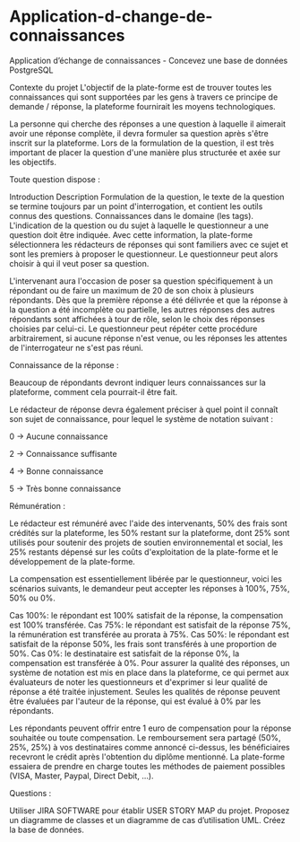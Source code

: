 # Application-d-change-de-connaissances
Application d’échange de connaissances - Concevez une base de données PostgreSQL

Contexte du projet
L'objectif de la plate-forme est de trouver toutes les connaissances qui sont supportées par les gens à travers ce principe de demande / réponse, la plateforme fournirait les moyens technologiques.

La personne qui cherche des réponses a une question à laquelle il aimerait avoir une réponse complète, il devra formuler sa question après s'être inscrit sur la plateforme. Lors de la formulation de la question, il est très important de placer la question d'une manière plus structurée et axée sur les objectifs.

Toute question dispose :

Introduction
Description
Formulation de la question, le texte de la question se termine toujours par un point d'interrogation, et contient les outils connus des questions.
Connaissances dans le domaine (les tags).
L'indication de la question ou du sujet à laquelle le questionneur a une question doit être indiquée. Avec cette information, la plate-forme sélectionnera les rédacteurs de réponses qui sont familiers avec ce sujet et sont les premiers à proposer le questionneur. Le questionneur peut alors choisir à qui il veut poser sa question.

L'intervenant aura l'occasion de poser sa question spécifiquement à un répondant ou de faire un maximum de 20 de son choix à plusieurs répondants. Dès que la première réponse a été délivrée et que la réponse à la question a été incomplète ou partielle, les autres réponses des autres répondants sont affichées à tour de rôle, selon le choix des réponses choisies par celui-ci. Le questionneur peut répéter cette procédure arbitrairement, si aucune réponse n'est venue, ou les réponses les attentes de l'interrogateur ne s'est pas réuni.

Connaissance de la réponse :

Beaucoup de répondants devront indiquer leurs connaissances sur la plateforme, comment cela pourrait-il être fait.

Le rédacteur de réponse devra également préciser à quel point il connaît son sujet de connaissance, pour lequel le système de notation suivant :

0 -> Aucune connaissance

2 -> Connaissance suffisante

4 -> Bonne connaissance

5 -> Très bonne connaissance

Rémunération :

Le rédacteur est rémunéré avec l'aide des intervenants, 50% des frais sont crédités sur la plateforme, les 50% restant sur la plateforme, dont 25% sont utilisés pour soutenir des projets de soutien environnemental et social, les 25% restants dépensé sur les coûts d'exploitation de la plate-forme et le développement de la plate-forme.

La compensation est essentiellement libérée par le questionneur, voici les scénarios suivants, le demandeur peut accepter les réponses à 100%, 75%, 50% ou 0%.

Cas 100%: le répondant est 100% satisfait de la réponse, la compensation est 100% transférée.
Cas 75%: le répondant est satisfait de la réponse 75%, la rémunération est transférée au prorata à 75%.
Cas 50%: le répondant est satisfait de la réponse 50%, les frais sont transférés à une proportion de 50%.
Cas 0%: le destinataire est satisfait de la réponse 0%, la compensation est transférée à 0%.
Pour assurer la qualité des réponses, un système de notation est mis en place dans la plateforme, ce qui permet aux évaluateurs de noter les questionneurs et d'exprimer si leur qualité de réponse a été traitée injustement. Seules les qualités de réponse peuvent être évaluées par l'auteur de la réponse, qui est évalué à 0% par les répondants.

Les répondants peuvent offrir entre 1 euro de compensation pour la réponse souhaitée ou toute compensation. Le remboursement sera partagé (50%, 25%, 25%) à vos destinataires comme annoncé ci-dessus, les bénéficiaires recevront le crédit après l'obtention du diplôme mentionné. La plate-forme essaiera de prendre en charge toutes les méthodes de paiement possibles (VISA, Master, Paypal, Direct Debit, ...).

Questions :

Utiliser JIRA SOFTWARE pour établir USER STORY MAP du projet.
Proposez un diagramme de classes et un diagramme de cas d’utilisation UML.
Créez la base de données.
